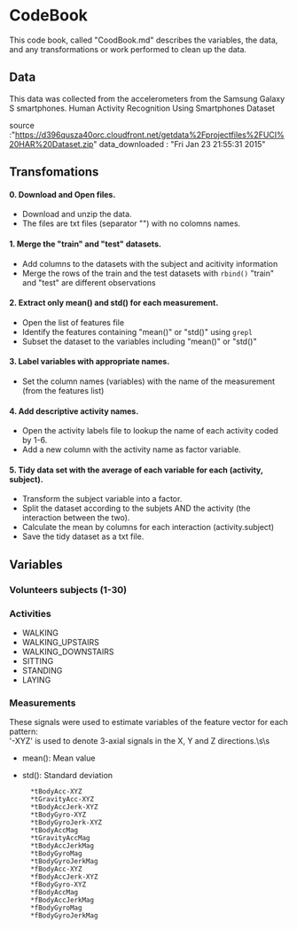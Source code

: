 # CodeBook
This code book, called "CoodBook.md" describes the variables, the data, and any 
transformations or work performed to clean up the data.

## Data
This data was collected from the accelerometers from the Samsung Galaxy S smartphones.
Human Activity Recognition Using Smartphones Dataset

source :"https://d396qusza40orc.cloudfront.net/getdata%2Fprojectfiles%2FUCI%20HAR%20Dataset.zip" 
data_downloaded : "Fri Jan 23 21:55:31 2015"

## Transfomations

#### 0. Download and Open files.
* Download and unzip the data.
* The files are txt files (separator "") with no colomns names.

#### 1. Merge the "train" and "test" datasets.
* Add columns to the datasets with the subject and acitivity information
* Merge the rows of the train and the test datasets with `rbind()` "train" and "test" are different observations

#### 2. Extract only mean() and std() for each measurement.
* Open the list of features file
* Identify the features containing "mean()" or "std()" using `grepl`
* Subset the dataset to the variables including "mean()" or "std()"

#### 3. Label variables with appropriate names.
* Set the column names (variables) with the name of the measurement (from the features list)

#### 4. Add descriptive activity names.
* Open the activity labels file to lookup the name of each activity coded by 1-6.
* Add a new column with the activity name as factor variable.

#### 5. Tidy data set with the average of each variable for each (activity, subject).
* Transform the subject variable into a factor.
* Split the dataset according to the subjets AND the activity (the interaction between the two).
* Calculate the mean by columns for each interaction (activity.subject)
* Save the tidy dataset as a txt file.



## Variables
### Volunteers subjects (1-30)

### Activities 
* WALKING 
* WALKING_UPSTAIRS
* WALKING_DOWNSTAIRS
* SITTING
* STANDING
* LAYING

### Measurements 
These signals were used to estimate variables of the feature vector for each pattern:  
'-XYZ' is used to denote 3-axial signals in the X, Y and Z directions.\s\s
* mean(): Mean value
* std(): Standard deviation

        *tBodyAcc-XYZ
        *tGravityAcc-XYZ
        *tBodyAccJerk-XYZ
        *tBodyGyro-XYZ
        *tBodyGyroJerk-XYZ
        *tBodyAccMag
        *tGravityAccMag
        *tBodyAccJerkMag
        *tBodyGyroMag
        *tBodyGyroJerkMag
        *fBodyAcc-XYZ
        *fBodyAccJerk-XYZ
        *fBodyGyro-XYZ
        *fBodyAccMag
        *fBodyAccJerkMag
        *fBodyGyroMag
        *fBodyGyroJerkMag



